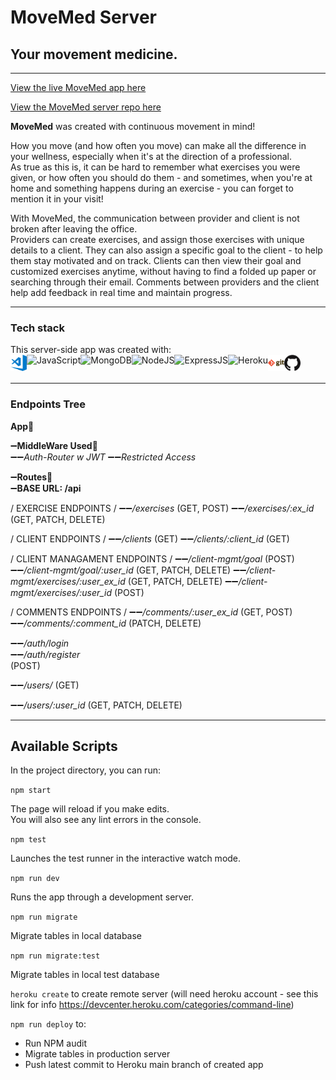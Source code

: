 # MoveMed Server
## Your movement medicine.

---

[View the live MoveMed app here](https://move-med.vercel.app/)

[View the MoveMed server repo here](https://github.com/jenna-chestnut/move-med-server)

**MoveMed** was created with continuous movement in mind!

How you move (and how often you move) can make all the difference in your wellness, especially when it's at the direction of a professional.  
As true as this is, it can be hard to remember what exercises you were given, or how often you should do them - and sometimes, when you're at home and something happens during an exercise - you can forget to mention it in your visit!  

With MoveMed, the communication between provider and client is not broken after leaving the office.  
Providers can create exercises, and assign those exercises with unique details to a client. They can also assign a specific goal to the client - to help them stay motivated and on track. Clients can then view their goal and customized exercises anytime, without having to find a folded up paper or searching through their email. Comments between providers and the client help add feedback in real time and maintain progress.

 --- 

### Tech stack  
This server-side app was created with:    
<img align="left" alt="Visual Studio Code" width="26px" src="https://raw.githubusercontent.com/github/explore/80688e429a7d4ef2fca1e82350fe8e3517d3494d/topics/visual-studio-code/visual-studio-code.png" />
<img align="left" alt="JavaScript" src="https://img.shields.io/badge/JavaScript-F7DF1E?style=for-the-badge&logo=javascript&logoColor=black" />
<img align="left" alt="MongoDB" src="https://img.shields.io/badge/MongoDB-4EA94B?style=for-the-badge&logo=mongodb&logoColor=white" />
<img align="left" alt="NodeJS" src="https://img.shields.io/badge/Node.js-43853D?style=for-the-badge&logo=node.js&logoColor=white" />
<img align="left" alt="ExpressJS" src="https://img.shields.io/badge/Express.js-404D59?style=for-the-badge" />
<img align="left" alt="Heroku" src="https://img.shields.io/badge/Heroku-430098?style=for-the-badge&logo=heroku&logoColor=white" />
<img align="left" alt="Git" width="26px" src="https://raw.githubusercontent.com/github/explore/80688e429a7d4ef2fca1e82350fe8e3517d3494d/topics/git/git.png" />
<img align="left" alt="GitHub" width="26px" src="https://raw.githubusercontent.com/github/explore/78df643247d429f6cc873026c0622819ad797942/topics/github/github.png" />  

<br/>

---

### Endpoints Tree
**App🔻**     

➖**MiddleWare Used🔻**   
➖➖*Auth-Router w JWT* 
➖➖*Restricted Access*

➖**Routes🔻**    
➖**BASE URL: /api**

/ EXERCISE ENDPOINTS /
➖➖*/exercises*
(GET, POST)
➖➖*/exercises/:ex_id*
(GET, PATCH, DELETE)


/ CLIENT ENDPOINTS /
➖➖*/clients*
(GET)
➖➖*/clients/:client_id*
(GET)

/ CLIENT MANAGAMENT ENDPOINTS /
➖➖*/client-mgmt/goal*
(POST)
➖➖*/client-mgmt/goal/:user_id*
(GET, PATCH, DELETE)
➖➖*/client-mgmt/exercises/:user_ex_id*
(GET, PATCH, DELETE)
➖➖*/client-mgmt/exercises/:user_id*
(POST)

/ COMMENTS ENDPOINTS /
➖➖*/comments/:user_ex_id*
(GET, POST)
➖➖*/comments/:comment_id*
(PATCH, DELETE)

➖➖*/auth/login*  
➖➖*/auth/register*   
(POST)

➖➖*/users/*
(GET)

➖➖*/users/:user_id*
(GET, PATCH, DELETE)

  
---  
  
  
## Available Scripts  
  
In the project directory, you can run:  
  
`npm start`  
  
The page will reload if you make edits.\
You will also see any lint errors in the console.

`npm test`

Launches the test runner in the interactive watch mode.

`npm run dev`

Runs the app through a development server.

`npm run migrate`

Migrate tables in local database

`npm run migrate:test`

Migrate tables in local test database

`heroku create` to create remote server (will need heroku account - see this link for info https://devcenter.heroku.com/categories/command-line)  
  
`npm run deploy`  to:
  
- Run NPM audit  
- Migrate tables in production server
- Push latest commit to Heroku main branch of created app

